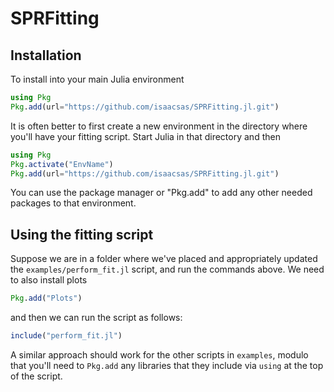 # SPRFitting


## Installation
To install into your main Julia environment
```julia
using Pkg
Pkg.add(url="https://github.com/isaacsas/SPRFitting.jl.git")
```
It is often better to first create a new environment in the directory where
you'll have your fitting script. Start Julia in that directory and then
```julia
using Pkg
Pkg.activate("EnvName")
Pkg.add(url="https://github.com/isaacsas/SPRFitting.jl.git")
```
You can use the package manager or "Pkg.add" to add any other needed packages to
that environment.

## Using the fitting script
Suppose we are in a folder where we've placed and appropriately updated the `examples/perform_fit.jl` script, and run the commands above. We need to also install plots
```julia
Pkg.add("Plots")
```
and then we can run the script as follows:
```julia
include("perform_fit.jl")
```
A similar approach should work for the other scripts in `examples`, modulo that you'll need to `Pkg.add` any libraries that they include via `using` at the top of the script.